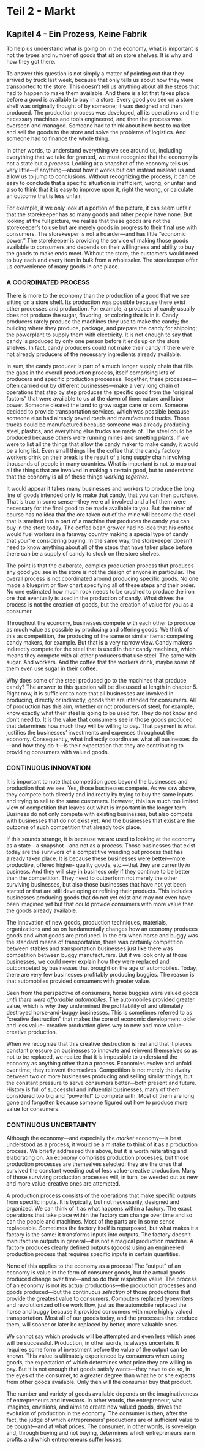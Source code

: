 # Teil 2 - Markt

## Kapitel 4 - Ein Prozess, Keine Fabrik

<!-- {"para_id": "04_000_5917_662f"} -->

To help us understand what is going on in the economy, what is important is not the types and number of goods that sit on store shelves. It is why and how they got there.

<!-- {"para_id": "04_001_9e5e_807c"} -->

To answer this question is not simply a matter of pointing out that they arrived by truck last week, because that only tells us about how they were transported to the store. This doesn’t tell us anything about all the steps that had to happen to make them available. And there is a lot that takes place before a good is available to buy in a store. Every good you see on a store shelf was originally thought of by someone; it was designed and then produced. The production process was developed, all its operations and the necessary machines and tools engineered, and then the process was overseen and managed. Someone had to think about how best to market and sell the goods to the store and solve the problems of logistics. And someone had to finance the whole thing.

<!-- {"para_id": "04_002_dce7_82a9"} -->

In other words, to understand everything we see around us, including everything that we take for granted, we must recognize that the economy is not a state but a *process*. Looking at a snapshot of the economy tells us very little—if anything—about how it works but can instead mislead us and allow us to jump to conclusions. Without recognizing the process, it can be easy to conclude that a specific situation is inefficient, wrong, or unfair and also to think that it is easy to improve upon it, right the wrong, or calculate an outcome that is less unfair.

<!-- {"para_id": "04_003_751d_fd0c"} -->

For example, if we only look at a portion of the picture, it can seem unfair that the storekeeper has so many goods and other people have none. But looking at the full picture, we realize that these goods are not the storekeeper’s to use but are merely goods in progress to their final use with consumers. The storekeeper is not a hoarder—and has little “economic power.” The storekeeper is providing the service of making those goods available to consumers and depends on their willingness and ability to buy the goods to make ends meet. Without the store, the customers would need to buy each and every item in bulk from a wholesaler. The storekeeper offer us convenience of many goods in one place.

### A COORDINATED PROCESS

<!-- {"para_id": "04_004_4798_9230"} -->

There is more to the economy than the production of a good that we see sitting on a store shelf. Its production was possible because there exist other processes and production. For example, a producer of candy usually does not produce the sugar, flavoring, or coloring that is in it. Candy producers rarely produce the machines they use to make the candy; the building where they produce, package, and prepare the candy for shipping; the powerplant to supply them with electricity. It is not enough to say that candy is produced by only one person before it ends up on the store shelves. In fact, candy producers could not make their candy if there were not already producers of the necessary ingredients already available.

<!-- {"para_id": "04_005_29de_e9bd"} -->

In sum, the candy producer is part of a much longer supply chain that fills the gaps in the overall production process, itself comprising lots of producers and specific production processes. Together, these processes—often carried out by different businesses—make a very long chain of operations that step by step produces the specific good from the “original factors” that were available to us at the dawn of time: nature and labor power. Someone cleared the land to grow sugar cane or corn. Someone decided to provide transportation services, which was possible because someone else had already paved roads and manufactured trucks. Those trucks could be manufactured because someone was already producing steel, plastics, and everything else trucks are made of. The steel could be produced because others were running mines and smelting plants. If we were to list all the things that allow the candy maker to make candy, it would be a long list. Even small things like the coffee that the candy factory workers drink on their break is the result of a long supply chain involving thousands of people in many countries. What is important is not to map out all the things that are involved in making a certain good, but to understand that the economy is all of these things *working together*.

<!-- {"para_id": "04_006_7b15_5433"} -->

It would appear it takes many businesses and workers to produce the long line of goods intended only to make that candy, that you can then purchase. That is true in some sense—they were all involved and all of them were necessary for the final good to be made available to you. But the miner of course has no idea that the ore taken out of the mine will become the steel that is smelted into a part of a machine that produces the candy you can buy in the store today. The coffee bean grower had no idea that his coffee would fuel workers in a faraway country making a special type of candy that your’re considering buying. In the same way, the storekeeper doesn’t need to know anything about all of the steps that have taken place before there can be a supply of candy to stock on the store shelves.

<!-- {"para_id": "04_007_06d1_8db4"} -->

The point is that the elaborate, complex production process that produces any good you see in the store is not the design of anyone in particular. The overall process is not coordinated around producing specific goods. No one made a blueprint or flow chart specifying all of these steps and their order. No one estimated how much rock needs to be crushed to produce the iron ore that eventually is used in the production of candy. What drives the process is not the creation of goods, but the creation of value for you as a consumer.

<!-- {"para_id": "04_008_9dec_b837"} -->

Throughout the economy, businesses compete with each other to produce as much value as possible by producing and offering goods. We think of this as competition, the producing of the same or similar items: competing candy makers, for example. But that is a very narrow view. Candy makers indirectly compete for the steel that is used in their candy machines, which means they compete with all other producers that use steel. The same with sugar. And workers. And the coffee that the workers drink, maybe some of them even use sugar in their coffee.

<!-- {"para_id": "04_009_c191_f5b8"} -->

Why does some of the steel produced go to the machines that produce candy? The answer to this question will be discussed at length in chapter 5. Right now, it is sufficient to note that all businesses are involved in producing, directly or indirectly, goods that are intended for consumers. All of production has this aim, whether or not producers of steel, for example, know exactly what their steel is going to be used for. They do not know and don’t need to. It is the value that consumers see in those goods produced that determines how much they will be willing to pay. That payment is what justifies the businesses’ investments and expenses throughout the economy. Consequently, what indirectly coordinates what all businesses do—and how they do it—is their expectation that they are contributing to providing consumers with valued goods.

### CONTINUOUS INNOVATION

<!-- {"para_id": "04_010_0aa6_7a2c"} -->

It is important to note that competition goes beyond the businesses and production that we see. Yes, those businesses compete. As we saw above, they compete both directly and indirectly by trying to buy the same inputs and trying to sell to the same customers. However, this is a much too limited view of competition that leaves out what is important in the longer term. Business do not only compete with existing businesses, but also compete with businesses that do not exist yet. And the businesses that exist are the outcome of such competition that already took place.

<!-- {"para_id": "04_011_d5dc_90b3"} -->

If this sounds strange, it is because we are used to looking at the economy as a state—a snapshot—and not as a process. Those businesses that exist today are the survivors of a competitive weeding out process that has already taken place. It is because these businesses were better—more productive, offered higher- quality goods, etc.—that they are currently *in* business. And they will stay in business only if they continue to be better than the competition. They need to outperform not merely the other surviving businesses, but also those businesses that have not yet been started or that are still developing or refining their products. This includes businesses producing goods that do not yet exist and may not even have been imagined yet but that could provide consumers with more value than the goods already available.

<!-- {"para_id": "04_012_0ff0_8cc0"} -->

The innovation of new goods, production techniques, materials, organizations and so on fundamentally changes how an economy produces goods and what goods are produced. In the era when horse and buggy was the standard means of transportation, there was certainly competition between stables and transportation businesses just like there was competition between buggy manufacturers. But if we look only at those businesses, we could never explain how they were replaced and outcompeted by businesses that brought on the age of automobiles. Today, there are very few businesses profitably producing buggies. The reason is that automobiles provided consumers with greater value.

<!-- {"para_id": "04_013_38aa_1330"} -->

Seen from the perspective of consumers, horse buggies were valued goods *until there were affordable automobiles*. The automobiles provided greater value, which is why they undermined the profitability of and ultimately destroyed horse-and-buggy businesses. This is sometimes referred to as “creative destruction” that makes the core of economic development: older and less value- creative production gives way to new and more value-creative production.

<!-- {"para_id": "04_014_1f8a_fda3"} -->

When we recognize that this creative destruction is real and that it places constant pressure on businesses to innovate and reinvent themselves so as not to be replaced, we realize that it is impossible to understand the economy as anything other than a process. Economies evolve and unfold over time; they reinvent themselves. Competition is not merely the rivalry between two or more businesses producing and selling similar things, but the constant pressure to serve consumers better—both present and future. History is full of successful and influential businesses, many of them considered too big and “powerful” to compete with. Most of them are long gone and forgotten because someone figured out how to produce more value for consumers.

### CONTINUOUS UNCERTAINTY

<!-- {"para_id": "04_015_658d_2df7"} -->

Although the economy—and especially the *market* economy—is best understood as a process, it would be a mistake to think of it as a production process. We briefly addressed this above, but it is worth reiterating and elaborating on. An economy comprises production processes, but those production processes are themselves selected: they are the ones that survived the constant weeding out of less value-creative production. Many of those surviving production processes will, in turn, be weeded out as new and more value-creative ones are attempted.

<!-- {"para_id": "04_016_a12d_e9a6"} -->

A production process consists of the operations that make specific outputs from specific inputs. It is typically, but not necessarily, designed and organized. We can think of it as what happens within a factory. The exact operations that take place within the factory can change over time and so can the people and machines. Most of the parts are in some sense replaceable. Sometimes the factory itself is repurposed, but what makes it a factory is the same: it transforms inputs into outputs. The factory doesn’t manufacture outputs in general—it is not a magical production machine. A factory produces clearly defined outputs (goods) using an engineered production process that requires specific inputs in certain quantities.

<!-- {"para_id": "04_017_2b48_141b"} -->

None of this applies to the economy as a process! The “output” of an economy is value in the form of consumer goods, but the actual goods produced change over time—and so do their respective value. The process of an economy is not its actual productions—the production processes and goods produced—but the continuous *selection* of those productions that provide the greatest value to consumers. Computers replaced typewriters and revolutionized office work flow, just as the automobile replaced the horse and buggy because it provided consumers with more highly valued transportation. Most all of our goods today, and the processes that produce them, will sooner or later be replaced by better, more valuable ones.

<!-- {"para_id": "04_018_a283_b6fc"} -->

We cannot say which products will be attempted and even less which ones will be successful. Production, in other words, is always uncertain. It requires some form of investment before the value of the output can be known. This value is ultimately experienced by consumers when using goods, the expectation of which determines what price they are willing to pay. But it is not enough that goods satisfy wants—they have to do so, in the eyes of the consumer, to a greater degree than what he or she expects from other goods available. Only then will the consumer buy that product.

<!-- {"para_id": "04_019_86f0_5003"} -->

The number and variety of goods available depends on the imaginativeness of entrepreneurs and investors. In other words, the entrepreneur, who imagines, envisions, and aims to create new valued goods, drives the evolution of production in the economy. The consumer is then, after the fact, the judge of which entrepreneurs’ productions are of sufficient value to be bought—and at what prices. The consumer, in other words, is sovereign and, through buying and not buying, determines which entrepreneurs earn profits and which entrepreneurs suffer losses.
